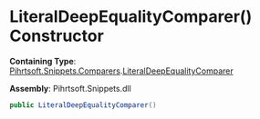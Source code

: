 # LiteralDeepEqualityComparer\(\) Constructor

**Containing Type**: [Pihrtsoft.Snippets.Comparers](../../README.md)\.[LiteralDeepEqualityComparer](../README.md)

**Assembly**: Pihrtsoft\.Snippets\.dll

```csharp
public LiteralDeepEqualityComparer()
```

